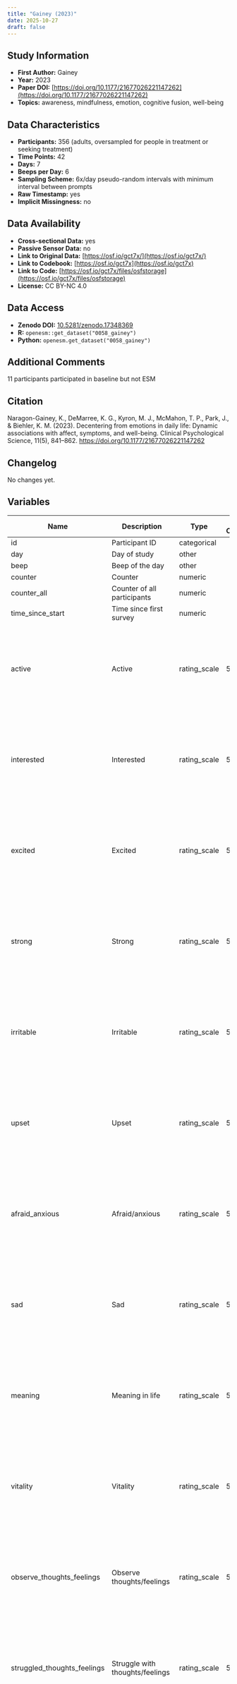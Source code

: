 ```yaml
---
title: "Gainey (2023)"
date: 2025-10-27
draft: false
---
```



## Study Information

- **First Author:** Gainey
- **Year:** 2023
- **Paper DOI:** [https://doi.org/10.1177/21677026221147262](https://doi.org/10.1177/21677026221147262)
- **Topics:** awareness, mindfulness, emotion, cognitive fusion, well-being

## Data Characteristics

- **Participants:** 356 (adults, oversampled for people in treatment or seeking treatment)
- **Time Points:** 42
- **Days:** 7
- **Beeps per Day:** 6
- **Sampling Scheme:** 6x/day pseudo-random intervals with minimum interval between prompts
- **Raw Timestamp:** yes
- **Implicit Missingness:** no

## Data Availability

- **Cross-sectional Data:** yes
- **Passive Sensor Data:** no
- **Link to Original Data:** [https://osf.io/gct7x/](https://osf.io/gct7x/)
- **Link to Codebook:** [https://osf.io/gct7x](https://osf.io/gct7x)
- **Link to Code:** [https://osf.io/gct7x/files/osfstorage](https://osf.io/gct7x/files/osfstorage)
- **License:** CC BY-NC 4.0

## Data Access

- **Zenodo DOI:** [10.5281/zenodo.17348369](https://doi.org/10.5281/zenodo.17348369)
- **R:** `openesm::get_dataset("0058_gainey")`
- **Python:** `openesm.get_dataset("0058_gainey")`

## Additional Comments

11 participants participated in baseline but not ESM


## Citation

Naragon-Gainey, K., DeMarree, K. G., Kyron, M. J., McMahon, T. P., Park, J., & Biehler, K. M. (2023). Decentering from emotions in daily life: Dynamic associations with affect, symptoms, and well-being. Clinical Psychological Science, 11(5), 841–862. https://doi.org/10.1177/21677026221147262




## Changelog

No changes yet.

## Variables

| Name | Description | Type | Answer Categories | Details | Labels | Transformation | Source | Assessment Type | Construct | Comments |
|------|-------------|------|------------------|---------|--------|----------------|--------|----------------|----------|----------|
| id | Participant ID | categorical |  |  |  |  |  | ESM |  |  |
| day | Day of study | other |  |  |  |  |  | ESM |  |  |
| beep | Beep of the day | other |  |  |  |  |  | ESM |  |  |
| counter | Counter | numeric |  |  |  |  |  | ESM |  |  |
| counter_all | Counter of all participants | numeric |  |  |  |  |  | ESM |  |  |
| time_since_start | Time since first survey | numeric |  |  |  |  |  | ESM |  |  |
| active | Active | rating_scale | 5 | Recently, I have felt active | 1 = very slightly or not at all<br>2 = a little<br>3 = moderately<br>4 = quite a bit<br>5 = extremely |  |  | ESM | active, energy, positive affect, affect, big five, extraversion |  |
| interested | Interested | rating_scale | 5 | Recently, I have felt interested | 1 = very slightly or not at all<br>2 = a little<br>3 = moderately<br>4 = quite a bit<br>5 = extremely |  |  | ESM | interest, positive affect, affect, big five, openness |  |
| excited | Excited | rating_scale | 5 | Recently, I have felt excited | 1 = very slightly or not at all<br>2 = a little<br>3 = moderately<br>4 = quite a bit<br>5 = extremely |  |  | ESM | excitement, positive affect, affect, extraversion, big five |  |
| strong | Strong | rating_scale | 5 | Recently, I have felt strong | 1 = very slightly or not at all<br>2 = a little<br>3 = moderately<br>4 = quite a bit<br>5 = extremely |  |  | ESM | strength, positive affect, affect |  |
| irritable | Irritable | rating_scale | 5 | Recently, I have felt irritable | 1 = very slightly or not at all<br>2 = a little<br>3 = moderately<br>4 = quite a bit<br>5 = extremely |  |  | ESM | irritability, negative affect, affect, neuroticism, big five |  |
| upset | Upset | rating_scale | 5 | Recently, I have felt upset | 1 = very slightly or not at all<br>2 = a little<br>3 = moderately<br>4 = quite a bit<br>5 = extremely |  |  | ESM | upset, negative affect, affect, neuroticism, big five |  |
| afraid_anxious | Afraid/anxious | rating_scale | 5 | Recently, I have felt afraid or anxoius | 1 = very slightly or not at all<br>2 = a little<br>3 = moderately<br>4 = quite a bit<br>5 = extremely |  |  | ESM | fear, anxiety, negative affect, affect |  |
| sad | Sad | rating_scale | 5 | Recently, I have felt sad | 1 = very slightly or not at all<br>2 = a little<br>3 = moderately<br>4 = quite a bit<br>5 = extremely |  |  | ESM | sadness, negative affect, affect |  |
| meaning | Meaning in life | rating_scale | 5 | How much meaning have you felt in your life recently? | 1 = very slightly or not at all<br>2 = a little<br>3 = moderately<br>4 = quite a bit<br>5 = extremely |  |  | ESM | meaning, well-being |  |
| vitality | Vitality | rating_scale | 5 | To what extent have you felt alive and vital recently? | 1 = very slightly or not at all<br>2 = a little<br>3 = moderately<br>4 = quite a bit<br>5 = extremely |  |  | ESM | vitality, well-being, positive affect, affect |  |
| observe_thoughts_feelings | Observe thoughts/feelings | rating_scale | 5 | Recently, I have been able to observe my thoughts and feelings without being drawn<br>in. | 1 = very slightly or not at all<br>2 = a little<br>3 = moderately<br>4 = quite a bit<br>5 = extremely |  |  | ESM | decentering, mindfulness, emotion regulation |  |
| struggled_thoughts_feelings | Struggle with thoughts/feelings | rating_scale | 5 | Recently, I have struggled with my thoughts and feelings. | 1 = very slightly or not at all<br>2 = a little<br>3 = moderately<br>4 = quite a bit<br>5 = extremely |  |  | ESM | emotion regulation, decentering |  |
| detached_thoughts_feelings | Thoughts/feelings separate from self | rating_scale | 5 | Recently, I have experienced my thoughts and feelings as separate from myself. | 1 = very slightly or not at all<br>2 = a little<br>3 = moderately<br>4 = quite a bit<br>5 = extremely |  |  | ESM | decentering, mindfulness, emotion regulation |  |
| caught_up_thoughts | Caught up with thoughts/feelings | rating_scale | 5 | Recently, I have been caught up in my thoughts. | 1 = very slightly or not at all<br>2 = a little<br>3 = moderately<br>4 = quite a bit<br>5 = extremely |  |  | ESM | cognitive fusion, emotion regulation, rumination |  |
| mindful | Mindful | rating_scale | 5 | Recently, I have been focused on what was happening in the present moment. | 1 = very slightly or not at all<br>2 = a little<br>3 = moderately<br>4 = quite a bit<br>5 = extremely |  |  | ESM | mindfulness, attention |  |
| meta_aware | Meta-awareness | rating_scale | 5 | Recently, I have noticed my feelings and thoughts. | 1 = very slightly or not at all<br>2 = a little<br>3 = moderately<br>4 = quite a bit<br>5 = extremely |  |  | ESM | emotion regulation, awareness |  |
| reappraisal | Reappraisal | rating_scale | 5 | Recently, I  changed the way I thought about what caused my feelings. | 1 = very slightly or not at all<br>2 = a little<br>3 = moderately<br>4 = quite a bit<br>5 = extremely |  |  | ESM | reappraisal, emotion regulation |  |
| distract | Distract | rating_scale | 5 | Recently, I did something or thought about something to distract myself from my<br>feelings. | 1 = very slightly or not at all<br>2 = a little<br>3 = moderately<br>4 = quite a bit<br>5 = extremely |  |  | ESM | distraction, emotion regulation |  |
| brooding | Brooding | rating_scale | 5 | Recently, I kept thinking about the causes or consequences of my negative feelings,<br>how bad I felt. | 1 = very slightly or not at all<br>2 = a little<br>3 = moderately<br>4 = quite a bit<br>5 = extremely |  |  | ESM | rumination, emotion-focused reflection |  |
| savoring | Savoring | rating_scale | 5 | Recently, I kept thinking about how happy and strong I felt. | 1 = very slightly or not at all<br>2 = a little<br>3 = moderately<br>4 = quite a bit<br>5 = extremely |  |  | ESM | well-being |  |
| resist_temptation | Resist temptation | rating_scale | 5 | Recently, how much willpower have you had to resist temptations? | 1 = very slightly or not at all<br>2 = a little<br>3 = moderately<br>4 = quite a bit<br>5 = extremely |  |  | ESM | self-control, willpower, big five, conscientiousness |  |
| getting_done | Getting things done | rating_scale | 5 | Recently, how much willpower have you had to get things done? | 1 = very slightly or not at all<br>2 = a little<br>3 = moderately<br>4 = quite a bit<br>5 = extremely |  |  | ESM | self-control, willpower, big five, conscientiousness |  |
| mental_exhaust | Mentally exhausted | rating_scale | 5 | How mentally exhausted have you been recently? | 1 = very slightly or not at all<br>2 = a little<br>3 = moderately<br>4 = quite a bit<br>5 = extremely |  |  | ESM | self-control, willpower, fatigue |  |
| symptom_experience | Idiosyncractic symptom experience | rating_scale | 5 | To what extent have you experienced [insert personal major concern that was predefined by the participant] recently? | 1 = very slightly or not at all<br>2 = a little<br>3 = moderately<br>4 = quite a bit<br>5 = extremely |  |  | ESM | worry, personal concern |  |
| symptom_interfere | Idiosyncractic symptom interference | rating_scale | 5 | To what extent has [insert personal major concern that was predefined by the participant] interfered with your ability to accomplish things recently? | 1 = very slightly or not at all<br>2 = a little<br>3 = moderately<br>4 = quite a bit<br>5 = extremely |  |  | ESM | functional impairment, daily functioning |  |
| depressed | Depressed | rating_scale | 5 | To what extent does each statement describe how you have felt recently? I felt depressed | 1 = not at all<br>2 = a little bit<br>3 = moderately<br>4 = quite a bit<br>5 = extremely |  |  | ESM | depression, negative affect, affect, neuroticism, big five, psychopathology |  |
| anhedonia | Anhedonia | rating_scale | 5 | To what extent does each statement describe how you have felt recently? I had little interest in my usual hobbies and activities | 1 = not at all<br>2 = a little bit<br>3 = moderately<br>4 = quite a bit<br>5 = extremely |  |  | ESM | anhedonia, depression, psychopathology |  |
| inadequate | Feeling inadequate | rating_scale | 5 | To what extent does each statement describe how you have felt recently? I felt inadequate | 1 = not at all<br>2 = a little bit<br>3 = moderately<br>4 = quite a bit<br>5 = extremely |  |  | ESM | dysphoria, self-esteem, big five, neuroticism |  |
| discouraged | Discouraged | rating_scale | 5 | To what extent does each statement describe how you have felt recently? I felt discouraged about things | 1 = not at all<br>2 = a little bit<br>3 = moderately<br>4 = quite a bit<br>5 = extremely |  |  | ESM | dysphoria, negative affect, affect |  |
